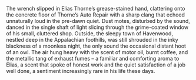 The wrench slipped in Elias Thorne’s grease-stained hand, clattering onto the concrete floor of Thorne’s Auto Repair with a sharp clang that echoed unnaturally loud in the pre-dawn quiet.  Dust motes, disturbed by the sound, danced in the single shaft of light slicing through the grime-coated window of his small, cluttered shop.  Outside, the sleepy town of Havenwood, nestled deep in the Appalachian foothills, was still shrouded in the inky blackness of a moonless night, the only sound the occasional distant hoot of an owl.  The air hung heavy with the scent of motor oil, burnt coffee, and the metallic tang of exhaust fumes – a familiar and comforting aroma to Elias, a scent that spoke of honest work and the quiet satisfaction of a job well done, a sentiment increasingly rare in his life these days.
